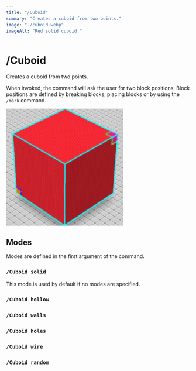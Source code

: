 ```yaml
---
title: "/Cuboid"
summary: "Creates a cuboid from two points."
image: "./cuboid.webp"
imageAlt: "Red solid cuboid."
---
```


# /Cuboid

Creates a cuboid from two points.

When invoked, the command will ask the user for two block positions. Block positions are defined by breaking blocks, placing blocks or by using the `/mark` command.

![A red solid cuboid. The cuboid has a cyan outline. In two corners are highlighted blocks specifying the defined points of the cuboid.](annotated-cuboid.webp)

## Modes

Modes are defined in the first argument of the command.

### `/Cuboid solid`

This mode is used by default if no modes are specified.

### `/Cuboid hollow`

### `/Cuboid walls`

### `/Cuboid holes`

### `/Cuboid wire`

### `/Cuboid random`
